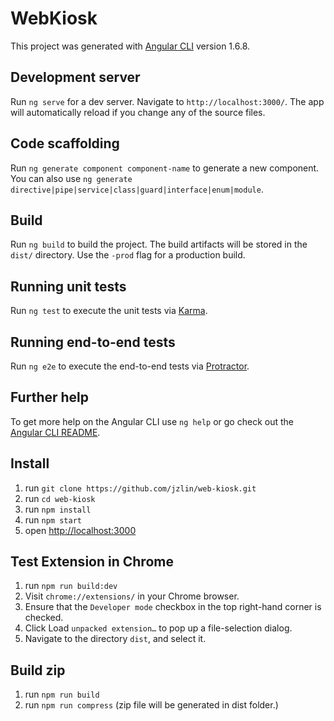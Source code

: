 # WebKiosk

This project was generated with [Angular CLI](https://github.com/angular/angular-cli) version 1.6.8.

## Development server

Run `ng serve` for a dev server. Navigate to `http://localhost:3000/`. The app will automatically reload if you change any of the source files.

## Code scaffolding

Run `ng generate component component-name` to generate a new component. You can also use `ng generate directive|pipe|service|class|guard|interface|enum|module`.

## Build

Run `ng build` to build the project. The build artifacts will be stored in the `dist/` directory. Use the `-prod` flag for a production build.

## Running unit tests

Run `ng test` to execute the unit tests via [Karma](https://karma-runner.github.io).

## Running end-to-end tests

Run `ng e2e` to execute the end-to-end tests via [Protractor](http://www.protractortest.org/).

## Further help

To get more help on the Angular CLI use `ng help` or go check out the [Angular CLI README](https://github.com/angular/angular-cli/blob/master/README.md).

## Install
1. run `git clone https://github.com/jzlin/web-kiosk.git`
2. run `cd web-kiosk`
3. run `npm install`
4. run `npm start`
5. open [http://localhost:3000](http://localhost:3000)

## Test Extension in Chrome
1. run `npm run build:dev`
2. Visit `chrome://extensions/` in your Chrome browser.
3. Ensure that the `Developer mode` checkbox in the top right-hand corner is checked.
4. Click Load `unpacked extension…` to pop up a file-selection dialog.
5. Navigate to the directory `dist`, and select it.

## Build zip
1. run `npm run build`
2. run `npm run compress` (zip file will be generated in dist folder.)
